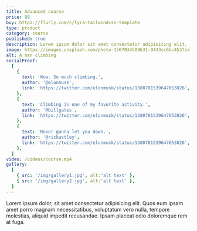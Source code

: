 ```yaml
---
title: Advanced course
price: 99
buy: https://flurly.com/c/lyra-tailwindcss-template
type: product
category: course
published: true
description: Lorem ipsum dolor sit amet consectetur adipisicing elit.
image: https://images.unsplash.com/photo-1507034589631-9433cc6bc453?ixlib=rb-1.2.1&ixid=MXwxMjA3fDB8MHxwaG90by1wYWdlfHx8fGVufDB8fHw%3D&auto=format&fit=crop&w=631&q=80
alt: A man climbing
socialProof:
  [
    {
      text: 'Wow. So much climbing.',
      author: '@elonmusk',
      link: 'https://twitter.com/elonmusk/status/1380781539647053826',
    },
    {
      text: 'Climbing is one of my favorite activity.',
      author: '@billgates',
      link: 'https://twitter.com/elonmusk/status/1380781539647053826',
    },
    {
      text: 'Never gonna let you down.',
      author: '@rickastley',
      link: 'https://twitter.com/elonmusk/status/1380781539647053826',
    },
  ]
video: /videos/course.mp4
gallery:
  [
    { src: '/img/gallery1.jpg', alt:'alt text' },
    { src: '/img/gallery2.jpg', alt:'alt text' },
  ]
---
```


Lorem ipsum dolor, sit amet consectetur adipisicing elit. Quos eum ipsam amet porro magnam necessitatibus, voluptatum vero nulla, tempore molestias, aliquid impedit recusandae. Ipsam placeat odio doloremque rem at fuga.
